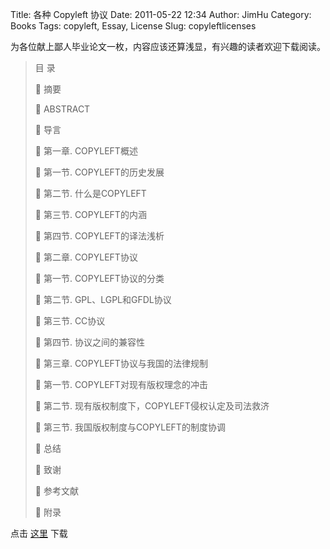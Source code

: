 Title: 各种 Copyleft 协议
Date: 2011-05-22 12:34
Author: JimHu
Category: Books
Tags: copyleft, Essay, License
Slug: copyleftlicenses

为各位献上鄙人毕业论文一枚，内容应该还算浅显，有兴趣的读者欢迎下载阅读。  

> 目 录  
>   
>   摘要  
>   
>   ABSTRACT  
>   
>   导言  
>   
>   第一章. COPYLEFT概述  
>   
>   第一节. COPYLEFT的历史发展  
>   
>   第二节. 什么是COPYLEFT  
>   
>   第三节. COPYLEFT的内涵  
>   
>   第四节. COPYLEFT的译法浅析  
>   
>   第二章. COPYLEFT协议  
>   
>   第一节. COPYLEFT协议的分类  
>   
>   第二节. GPL、LGPL和GFDL协议  
>   
>   第三节. CC协议  
>   
>   第四节. 协议之间的兼容性  
>   
>   第三章. COPYLEFT协议与我国的法律规制  
>   
>   第一节. COPYLEFT对现有版权理念的冲击  
>   
>   第二节. 现有版权制度下，COPYLEFT侵权认定及司法救济  
>   
>   第三节. 我国版权制度与COPYLEFT的制度协调  
>   
>   总结  
>   
>   致谢  
>   
>   参考文献  
>   
>   附录

点击 [这里](http://linuxtoy.org/img/2011/05/copyleft.pdf) 下载
